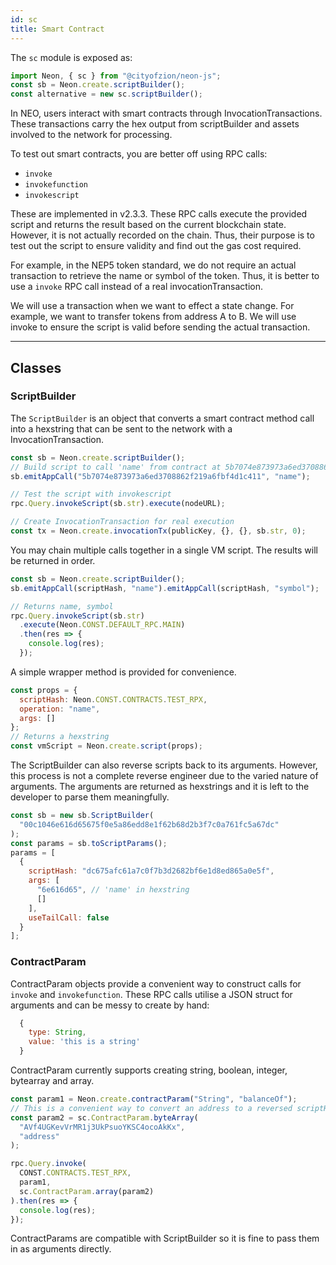 ```yaml
---
id: sc
title: Smart Contract
---
```


The `sc` module is exposed as:

```js
import Neon, { sc } from "@cityofzion/neon-js";
const sb = Neon.create.scriptBuilder();
const alternative = new sc.scriptBuilder();
```

In NEO, users interact with smart contracts through InvocationTransactions. These transactions carry the hex output from scriptBuilder and assets involved to the network for processing.

To test out smart contracts, you are better off using RPC calls:

- `invoke`
- `invokefunction`
- `invokescript`

These are implemented in v2.3.3. These RPC calls execute the provided script and returns the result based on the current blockchain state. However, it is not actually recorded on the chain. Thus, their purpose is to test out the script to ensure validity and find out the gas cost required.

For example, in the NEP5 token standard, we do not require an actual transaction to retrieve the name or symbol of the token. Thus, it is better to use a `invoke` RPC call instead of a real invocationTransaction.

We will use a transaction when we want to effect a state change. For example, we want to transfer tokens from address A to B. We will use invoke to ensure the script is valid before sending the actual transaction.

---

## Classes

### ScriptBuilder

The `ScriptBuilder` is an object that converts a smart contract method call into a hexstring that can be sent to the network with a InvocationTransaction.

```js
const sb = Neon.create.scriptBuilder();
// Build script to call 'name' from contract at 5b7074e873973a6ed3708862f219a6fbf4d1c411
sb.emitAppCall("5b7074e873973a6ed3708862f219a6fbf4d1c411", "name");

// Test the script with invokescript
rpc.Query.invokeScript(sb.str).execute(nodeURL);

// Create InvocationTransaction for real execution
const tx = Neon.create.invocationTx(publicKey, {}, {}, sb.str, 0);
```

You may chain multiple calls together in a single VM script. The results will be returned in order.

```js
const sb = Neon.create.scriptBuilder();
sb.emitAppCall(scriptHash, "name").emitAppCall(scriptHash, "symbol");

// Returns name, symbol
rpc.Query.invokeScript(sb.str)
  .execute(Neon.CONST.DEFAULT_RPC.MAIN)
  .then(res => {
    console.log(res);
  });
```

A simple wrapper method is provided for convenience.

```js
const props = {
  scriptHash: Neon.CONST.CONTRACTS.TEST_RPX,
  operation: "name",
  args: []
};
// Returns a hexstring
const vmScript = Neon.create.script(props);
```

The ScriptBuilder can also reverse scripts back to its arguments. However, this process is not a complete reverse engineer due to the varied nature of arguments. The arguments are returned as hexstrings and it is left to the developer to parse them meaningfully.

```js
const sb = new sb.ScriptBuilder(
  "00c1046e616d65675f0e5a86edd8e1f62b68d2b3f7c0a761fc5a67dc"
);
const params = sb.toScriptParams();
params = [
  {
    scriptHash: "dc675afc61a7c0f7b3d2682bf6e1d8ed865a0e5f",
    args: [
      "6e616d65", // 'name' in hexstring
      []
    ],
    useTailCall: false
  }
];
```

### ContractParam

ContractParam objects provide a convenient way to construct calls for `invoke` and `invokefunction`. These RPC calls utilise a JSON struct for arguments and can be messy to create by hand:

```js
  {
    type: String,
    value: 'this is a string'
  }
```

ContractParam currently supports creating string, boolean, integer, bytearray and array.

```js
const param1 = Neon.create.contractParam("String", "balanceOf");
// This is a convenient way to convert an address to a reversed scriptHash that smart contracts use.
const param2 = sc.ContractParam.byteArray(
  "AVf4UGKevVrMR1j3UkPsuoYKSC4ocoAkKx",
  "address"
);

rpc.Query.invoke(
  CONST.CONTRACTS.TEST_RPX,
  param1,
  sc.ContractParam.array(param2)
).then(res => {
  console.log(res);
});
```

ContractParams are compatible with ScriptBuilder so it is fine to pass them in as arguments directly.
